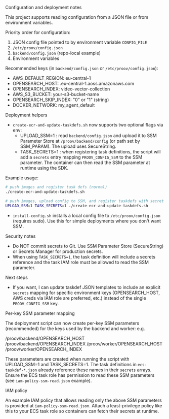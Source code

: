 Configuration and deployment notes

This project supports reading configuration from a JSON file or from environment variables.

Priority order for configuration:

1. JSON config file pointed to by environment variable `CONFIG_FILE`
2. `/etc/proov/config.json`
3. `backend/config.json` (repo-local example)
4. Environment variables

Recommended keys (in `backend/config.json` or `/etc/proov/config.json`):

- AWS_DEFAULT_REGION: eu-central-1
- OPENSEARCH_HOST: <your-aoss-host>.eu-central-1.aoss.amazonaws.com
- OPENSEARCH_INDEX: video-vector-collection
- AWS_S3_BUCKET: your-s3-bucket-name
- OPENSEARCH_SKIP_INDEX: "0" or "1" (string)
- DOCKER_NETWORK: my_agent_default

Deployment helpers

- `create-ecr-and-update-taskdefs.sh` now supports two optional flags via env:
  - UPLOAD_SSM=1 : read `backend/config.json` and upload it to SSM Parameter Store at `/proov/backend/config` (or path set by SSM_PARAM). The upload uses SecureString.
  - TASK_SECRETS=1 : when registering task definitions, the script will add a `secrets` entry mapping `PROOV_CONFIG_SSM` to the SSM parameter. The container can then read the SSM parameter at runtime using the SDK.

Example usage:

```bash
# push images and register task defs (normal)
./create-ecr-and-update-taskdefs.sh

# push images, upload config to SSM, and register taskdefs with secret reference
UPLOAD_SSM=1 TASK_SECRETS=1 ./create-ecr-and-update-taskdefs.sh
```

- `install-config.sh` installs a local config file to `/etc/proov/config.json` (requires sudo). Use this for simple deployments where you don't want SSM.

Security notes

- Do NOT commit secrets to Git. Use SSM Parameter Store (SecureString) or Secrets Manager for production secrets.
- When using `TASK_SECRETS=1`, the task definition will include a secrets reference and the task IAM role must be allowed to read the SSM parameter.

Next steps

- If you want, I can update taskdef JSON templates to include an explicit `secrets` mapping for specific environment keys (OPENSEARCH_HOST, AWS creds via IAM role are preferred, etc.) instead of the single `PROOV_CONFIG_SSM` key.

Per-key SSM parameter mapping

The deployment script can now create per-key SSM parameters (recommended) for the keys used by the backend and worker: e.g.

  /proov/backend/OPENSEARCH_HOST
  /proov/backend/OPENSEARCH_INDEX
  /proov/worker/OPENSEARCH_HOST
  /proov/worker/OPENSEARCH_INDEX

These parameters are created when running the script with UPLOAD_SSM=1 and TASK_SECRETS=1. The task definitions in `ecs-taskdef-*.json` already reference these names in their `secrets` arrays. Ensure the ECS task role has permission to read these SSM parameters (see `iam-policy-ssm-read.json` example).

IAM policy

An example IAM policy that allows reading only the above SSM parameters is provided at `iam-policy-ssm-read.json`. Attach a least-privilege policy like this to your ECS task role so containers can fetch their secrets at runtime.
